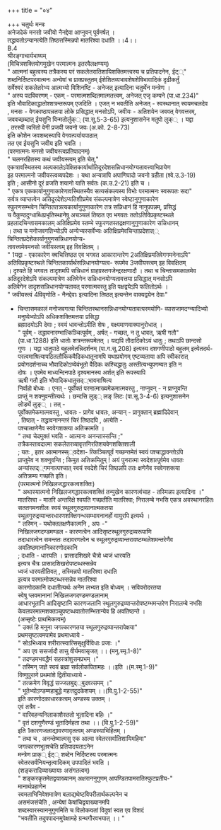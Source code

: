 +++
title = "०४"

+++
चतुर्थः मन्त्रः  
अनेजदेकं मनसो जवीयो नैनद्देवा आप्नुवन् पूर्वमर्षत् ।  
तद्धावतोऽन्यानत्येति तिष्ठत्तस्मिन्नपो मातरिश्वा दधाति ।।4।।  
B.4  
श्रीरङ्गाचार्यभाष्यम्  
(विचित्रशक्तियोगमुखेन परमात्मनः इतरवैलक्षण्यम्)  
" आत्मनां बहुत्वस्य तत्रैकस्य परं सकलेतरातिशायिशक्तिमत्त्वस्य च प्रतिपादनेन, ईट््"  
शब्दनिर्दिष्टपरमात्मनः अन्येषां च प्राक्प्रस्तुतम् ईशेशितव्यभावशेषशेषिभावादिकं दृढीकर्तुं  
सर्वेश्वरं सकलेतरेभ्य आत्मभ्यो विशिनष्टि - अनेजत् इत्यादिना चतुर्थेन मन्त्रेण ।  
" अस्य पदविवरणम् - एकम् - परमात्मशब्दितमात्मतत्त्वम्, अनेजत् एजृ कम्पने (पा.धा.234)"  
इति भौवादिकाद्धातोश्शत्रन्तरूपम् एजदिति । एजत् न भवतीति अनेजत् - स्वस्थानात् स्वयमचलदेव  
, मनसः - वेगकाष्ठापन्नतया लोके प्रसिद्धात् मनसोऽपि, जवीयः - अतिशयेन जववत् वेगवत्तरम्,  
जववच्छब्दात् ईयसुनि विन्मतोर्लुक्् (पा.सू.5-3-65) इत्यनुशासनेन मतुपो लुक्् । यद्वा  
, तरस्वी त्वरितो वेगी प्रजवी जवनो जवः (अ.को. 2-8-73)  
इति कोशेन जवशब्दस्यापि वेगवत्पर्यायपाठात्  
तत एव ईयसुनि जवीय इति भवति ।  
(परमात्मनः मनसो जवीयस्त्वप्रतिपादनम्)  
" चलनरहितस्य कथं जवीयस्त्वम् इति चेत्,"  
एकत्रावस्थितस्य अल्पकालेऽपेक्षितकार्यार्थातिदूरदेशसन्निधानयोग्यतावत्त्वाभिप्रायेण  
इह परमात्मनो जवीयस्त्वव्यपदेशः । यथा अन्यत्रापि अपाणिपादो जवनो ग्रहीता (श्वे.उ.3-19)  
इति ; आसीनो दूरं व्रजति शयानो याति सर्वतः (क.उ.2-21) इति च ।  
" एकत्र एककार्यानुगुणाकारेणावस्थितस्यैव सत्यसंकल्पस्य विभोः परमात्मनः स्वरूपतः सदा"  
सर्वत्र व्याप्तत्वेन अतिदूरदेशेऽप्यतिशीघ्रमेव संकल्पमात्रेण स्वेष्टानुगुणाकारेण  
स्फुरणसम्भवेन चिन्तिततत्रत्यकार्यानुगुणाकारेण तत्र सन्निधानं हि नानुपपन्नम्, प्रसिद्धं  
च वैकुण्ठदुग्धाब्धिप्रभृतिस्थानेषु अचञ्चलं तिष्ठत एव भगवतः ततोऽतिविप्रकृष्टस्थले  
प्रहलादचिन्तासमकालम् अतिक्षिप्रमेव स्तम्भे स्फुरणतस्तद्रक्षणानुगुणाकारेण सन्निधानम्  
। तथा च मनोजवगतिभ्योऽपि अन्येभ्यस्सर्वेभ्यः अतिक्षिप्रमेवचिन्ताप्रदेशात््  
चिन्तितप्रदेशेकार्यानुगुणसन्निधानयोग्य-  
तावत्त्वमेवमनसो जवीयस्त्वम् इह विवक्षितम् ।  
" 1यद्वा - एकाकारेण क्वचित्तिष्ठत एव भगवत आकारान्तरेण 2अतिक्षिप्रमतिवेगगमनेनाऽपि"  
अतिविप्रकृष्टस्थले चिन्तितकार्यार्थसन्निधानयोग्यत्व- रूपमेव 3जवीयस्त्वम् इह विवक्षितम्  
। दृश्यते हि भगवतः तादृशमपि सन्निधानं ग्राहग्रस्तगजेन्द्ररक्षणादौ । तथा च चिन्तासमकालमेव  
अतिदूरदेशेऽपि संकल्पमात्रेण अतिवेगेन सन्निधानयोग्यतावत्तया प्रसिद्धात् मनसोऽपि  
अतिवेगेन तादृशसन्निधानयोग्यतावत् परमात्मवस्तु इति पक्षद्वयेऽपि फलितोऽर्थः ।  
" जवीयस्त्वं 4विवृणोति - नैनद्देवाः इत्यादिना तिष्ठत् इत्यन्तेन वाक्यद्वयेन देवाः"  
- चिन्तासमकालं मनोजवगत्या चिन्तितस्थानसन्निधानयोग्यतावत्परमयोगि- व्यासजामदग्न्यादिभ्यो  
मनुष्येभ्योऽपि अधिकशक्तिमत्तया प्रसिद्धा  
ब्रह्मादयोऽपि देवाः ; स्वयं धावन्तोऽपीति शेषः , वक्ष्यमाणवाक्यानुरोधात् ।  
" पूर्वम् - तद्धावनारम्भात्किञ्चित्पूर्वम् , अर्षत् - गच्छत्, न तु धावत्, ऋषी गतौ"  
(पा.धा.1288) इति धातोः शत्रन्तरूपमेतत् । यद्यपि तौदादिकोऽयं धातुः ; तथाऽपि छान्दसो  
गुणः । यद्वा धातुपाठे बहुलमेतन्निदर्शनम् (पा.ग.सू.208) इत्यस्य दशगणीपाठो बहुलम् इत्येतदर्थ-  
परत्वमाश्रित्यापठितलौकिकवैदिकधातूनामपि यथाप्रयोगम् एष्टव्यताया अपि स्वीकारात्  
प्रयोगदर्शनाच्च भौवादिकोऽप्येवंभूतो वैदिकः कश्चिद्धातुः अस्तीत्यभ्युपगम्यत इति न  
दोषः । एवमेव माध्यन्दिनपाठे दृश्यमानस्य अर्शत् इति रूपस्यापि  
ऋषी गतौ इति भौवादिकधातुसद््भावमाश्रित्य  
निर्वाहो बोध्यः । एनत् - पूर्वोक्तं परमात्माख्यमेकमात्मवस्तु , नाप्नुवन् - न प्राप्नुवन्ति  
प्राप्तुं न शक्नुवन्तीत्यर्थः । छन्दसि लुड्् लङ् लिटः (पा.सू.3-4-6) इत्यनुशासनेन  
लोडर्थे लुङ्् । तत् -  
पूर्वोक्तमेकमात्मवस्तु , धावतः - प्रागेव धावतः, अन्यान् - प्रागुक्तान् ब्रह्मादिदेवान्  
, तिष्ठत् - तद्धावनानन्तरं चिरं तिष्ठदपि , अत्येति -  
पश्चात्क्षणेनैव स्ववेगशक्त्या अतिक्रामति ।  
" तथा चेदमुक्तं भवति - आत्मानः अनन्तास्सन्ति ;"  
तत्रैकस्तावदात्मा सकलेतरव्यावृत्तनिरतिशयवेगशक्तिशाली  
; यतः , इतर आत्मानस्स््वदेशा- त्किञ्चित्पूर्वं गच्छन्तमेतं स्वयं पश्चाद्धावन्तोऽपि  
प्राप्तुमेव न शक्नुवन्ति ; किमुत अतिक्रमितुम् ! अयं पुनरात्मा स्वदेशात्पूर्वमेव धावतः  
अन्यांस्तद््गमनात्पश्चात् स्वयं स्वदेशे चिरं तिष्ठन्नपि ततः क्षणेनैव स्ववेगशक्त्या  
अतिक्रम्य गच्छति इति।  
(परमात्मनो निखिलजद्धारकत्वशक्तिः)  
" अथास्यात्मनो निखिलजगद्धारकत्वशक्तिं तन्मुखेन कारणत्वंचाह - तस्मिन्नप इत्यादिना ।"  
मातरिश्वा - मातरि अन्तरिक्षे श्वयति गच्छतीति मातरिश्वा; निरालम्बे नभसि एकत्र अवस्थानरहितः  
सततगमनशीलः स्वयं स्थूलगुरुद्रव्यानात्मकतया  
स्थूलगुरुद्रव्यान्तरधारणशक्तिगन्धसम्भावनानर्हो वायुरपि इत्यर्थः ।  
" तस्मिन् - यथोक्तलक्षणैकात्मनि , अपः -"  
निखिलजगदण्डमण्डल - कारणत्वेन आदिसृष्टस्थूलगुरुद्रव्यरूपाणि  
तदाधारत्वेन समन्ततः तदावरणत्वेन च स्थूलगुरुद्रव्यान्तरावष्टम्भलेशमन्तरेणैव  
अवतिष्ठमानानिकारणोदकानि  
; दधाति - धारयति । प्रासादशिखरे चैत्रो ध्वजं धारयति  
इत्यत्र चैत्रः प्रासादशिखरोपष्टब्धस्सन्नेव  
ध्वजं धारयतीतिवत् , तस्मिन्नपो मातरिश्वा दधाति  
इत्यत्र परमात्मोपष्टब्धस्सन्नेव मातरिश्वा  
कारणोदकानि दधातीत्यर्थः अनेन लभ्यत इति बोध्यम् । सविवरोदरतया  
स्वेषु प्लवमानानां निखिलजगदण्डमण्डलानाम्  
आधारभूतानि आदिसृष्टानि कारणजलानि स्थूलगुरुद्रव्यान्तरोपष्टम्भमन्तरेण निरालम्बे नभसि  
केवलपरमात्मशक्तञ्चुपष्टब्धवातोत्तम्भितान्येव हि अवतिष्ठन्ते ।  
(अप्सृष्टेः प्राथमिकत्वम्)  
" उक्तं हि मनुना जगत्कारणतया स्थूलगुरुद्रव्यान्तरापेक्षया"  
प्रथमसृष्टत्वमपामेव प्रथमाध्याये -  
" सोऽभिध्याय शरीरात्स्वात्सिसृक्षुर्विविधाः प्रजाः ।"  
" अप एव ससर्जादौ तासु वीर्यमवासृजत् ।। (मनु.स्मृ.1-8)"  
" तदण्डमभवद्धैमं सहस्त्रांशुसमप्रभम् ।"  
" तस्मिन् जज्ञे स्वयं ब्रह्मा सर्वलोकपितामहः ।।इति ।(म.स्मृ.1-9)"  
विष्णुपुराणे प्रथमांशे द्वितीयाध्याये -  
" तत्क्रमेण विवृद्धं सज्जलबुद््बुदवत्समम् ।"  
" भूतेभ्योऽण्डम्महाबुद्धे महत्तदुदकेशयम् ।।(वि.पु.1-2-55)"  
इति कारणोदकाधारकत्वम् अण्डस्य उक्तम् ।  
एवं तत्रैव -  
" वारिवहन्यनिलाकाशैस्ततो भूतादिना बहिः ।"  
" वृतं दशगुणैरण्डं भूतादिर्महता तथा ।। (वि.पु.1-2-59)"  
इति 1कारणजलाद्यावरणावृतत्वम् अण्डस्याभिहितम् ।  
" तथा च , अनन्तेष्वात्मसु एक आत्मा स्वेतरसर्वातिशायिमहिमा"  
जगत्कारणभूतश्चेति प्रतिपादयताऽनेन  
मन्त्रेण प्राक्् ईट्् शब्देन निर्दिष्टस्य परमात्मनः  
स्वेतरसर्वनियन्तृत्वादिकम् उपपादितं भवति ।  
(शङ्करादिव्याख्यायाः असंगतत्वम्)  
" शङ्करकृतमेतद्वयाख्यानम् अक्षराननुगुणम् आपण्डितपामरातिस्फुटप्रतीय-"  
मानार्थप्रहाणेन  
स्वमताभिनिवेशमात्रेण बलाद्यथेष्टविपरीतार्थकल्पनेन च  
असमंजसंचेति , अन्येषां केषांचिद्वयाख्यानमपि  
शब्दस्वारस्याननुगुणमिति च विलोकयतां विदुषां स्वत एव विशदं  
"भवतीति तदुपपादनमुपेक्षामहे ग्रन्थगौरवभयात् ।। "
